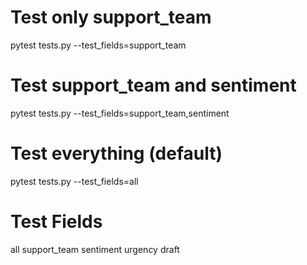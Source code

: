 # Test only support_team
pytest tests.py --test_fields=support_team

# Test support_team and sentiment
pytest tests.py --test_fields=support_team,sentiment

# Test everything (default)
pytest tests.py --test_fields=all

# Test Fields
all
support_team 
sentiment
urgency
draft 
